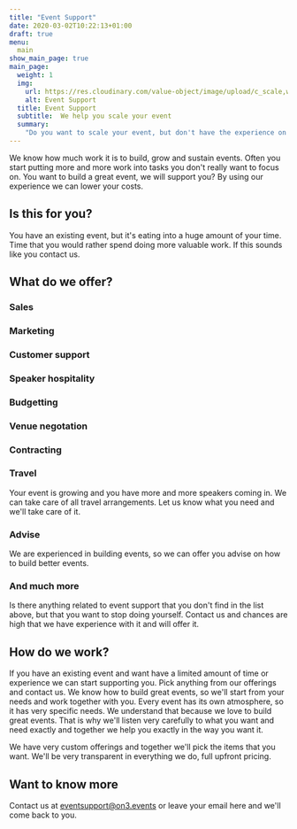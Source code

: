 ```yaml
---
title: "Event Support"
date: 2020-03-02T10:22:13+01:00
draft: true
menu:
  main
show_main_page: true
main_page:
  weight: 1
  img: 
    url: https://res.cloudinary.com/value-object/image/upload/c_scale,w_1200/v1570547283/on3/photos/venue.jpg
    alt: Event Support
  title: Event Support
  subtitle:  We help you scale your event
  summary:
    "Do you want to scale your event, but don't have the experience on how to do this? We can help you. Sales, travel, venue, whatever you name. We've got the experience."
---
```


We know how much work it is to build, grow and sustain events. Often you start putting more and more work into tasks you don't really want to focus on.
You want to build a great event, we will support you? By using our experience we can lower your costs.

## Is this for you?

You have an existing event, but it's eating into a huge amount of your time. Time that you would rather spend doing more valuable work. If this sounds like you contact us.

## What do we offer?

### Sales

### Marketing

### Customer support

### Speaker hospitality

### Budgetting

### Venue negotation

### Contracting

### Travel

Your event is growing and you have more and more speakers coming in. We can take care of all travel arrangements. Let us know what you need and we'll take care of it.

### Advise

We are experienced in building events, so we can offer you advise on how to build better events.

### And much more

Is there anything related to event support that you don't find in the list above, but that you want to stop doing yourself. Contact us and chances are high that we have experience with it and will offer it.

## How do we work?

If you have an existing event and want have a limited amount of time or experience we can start supporting you. Pick anything from our offerings and contact us. We know how to build great events, so we'll start from your needs and work together with you. Every event has its own atmosphere, so it has very specific needs. We understand that because we love to build great events. That is why we'll listen very carefully to what you want and need exactly and together we help you exactly in the way you want it.

We have very custom offerings and together we'll pick the items that you want. 
We'll be very transparent in everything we do, full upfront pricing.

## Want to know more

Contact us at <a href="mailto:eventsupport@on3.events">eventsupport@on3.events</a> or leave your email here and we'll come back to you.
